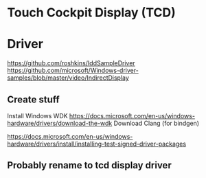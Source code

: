 
# Touch Cockpit Display (TCD)


# Driver
https://github.com/roshkins/IddSampleDriver
https://github.com/microsoft/Windows-driver-samples/blob/master/video/IndirectDisplay

## Create stuff
Install Windows WDK https://docs.microsoft.com/en-us/windows-hardware/drivers/download-the-wdk
Download Clang (for bindgen)

https://docs.microsoft.com/en-us/windows-hardware/drivers/install/installing-test-signed-driver-packages

## Probably rename to tcd display driver